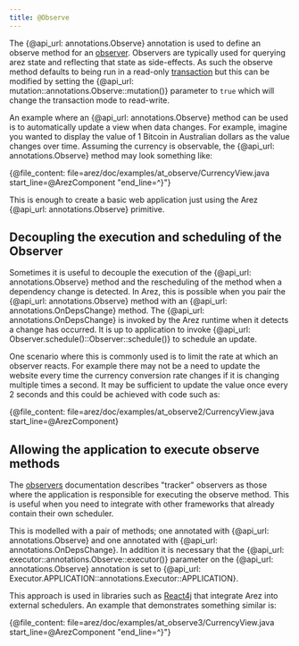 ```yaml
---
title: @Observe
---
```


The {@api_url: annotations.Observe} annotation is used to define an observe method for an
[observer](observers.md). Observers are typically used for querying arez state and reflecting
that state as side-effects. As such the observe method defaults to being run in a read-only
[transaction](transactions.md) but this can be modified by setting the
{@api_url: mutation::annotations.Observe::mutation()} parameter to `true` which will change the
transaction mode to read-write.

An example where an {@api_url: annotations.Observe} method can be used is to automatically update
a view when data changes. For example, imagine you wanted to display the value of 1 Bitcoin in
Australian dollars as the value changes over time. Assuming the currency is observable, the
{@api_url: annotations.Observe} method may look something like:

{@file_content: file=arez/doc/examples/at_observe/CurrencyView.java start_line=@ArezComponent "end_line=^}"}

This is enough to create a basic web application just using the Arez {@api_url: annotations.Observe}
primitive.

## Decoupling the execution and scheduling of the Observer

Sometimes it is useful to decouple the execution of the {@api_url: annotations.Observe} method and the
rescheduling of the method when a dependency change is detected. In Arez, this is possible when you pair
the {@api_url: annotations.Observe} method with an {@api_url: annotations.OnDepsChange} method. The
{@api_url: annotations.OnDepsChange} is invoked by the Arez runtime when it detects a change has occurred.
It is up to application to invoke {@api_url: Observer.schedule()::Observer::schedule()} to schedule an
update.

One scenario where this is commonly used is to limit the rate at which an observer reacts. For example
there may not be a need to update the website every time the currency conversion rate changes if it is
changing multiple times a second. It may be sufficient to update the value once every 2 seconds and this
could be achieved with code such as:

{@file_content: file=arez/doc/examples/at_observe2/CurrencyView.java start_line=@ArezComponent}

## Allowing the application to execute observe methods

The [observers](observers.md) documentation describes "tracker" observers as those where the application
is responsible for executing the observe method. This is useful when you need to integrate with other
frameworks that already contain their own scheduler.

This is modelled with a pair of methods; one annotated with {@api_url: annotations.Observe} and one
annotated with {@api_url: annotations.OnDepsChange}. In addition it is necessary that the
{@api_url: executor::annotations.Observe::executor()} parameter on the {@api_url: annotations.Observe}
annotation is set to {@api_url: Executor.APPLICATION::annotations.Executor::APPLICATION}.

This approach is used in libraries such as [React4j](https://react4j.github.io) that integrate Arez into
external schedulers. An example that demonstrates something similar is:

{@file_content: file=arez/doc/examples/at_observe3/CurrencyView.java start_line=@ArezComponent "end_line=^}"}
